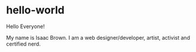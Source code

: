 # hello-world

Hello Everyone!

My name is Isaac Brown. I am a web designer/developer, artist, activist and certified nerd. 

